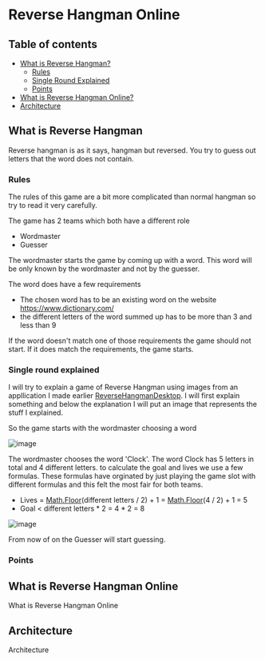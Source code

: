 # Reverse Hangman Online

## Table of contents
   - [What is Reverse Hangman?](#what-is-reverse-hangman) <!-- probleem opstelling -->
     - [Rules](#rules)
     - [Single Round Explained](#single-round-explained)
     - [Points](#points)
   - [What is Reverse Hangman Online?](#what-is-reverse-hangman-online)
   - [Architecture](#architecture)

## What is Reverse Hangman
Reverse hangman is as it says, hangman but reversed. You try to guess out letters that the word does not contain. 

### Rules
The rules of this game are a bit more complicated than normal hangman so try to read it very carefully.

The game has 2 teams which both have a different role
- Wordmaster
- Guesser

The wordmaster starts the game by coming up with a word. This word will be only known by the wordmaster and not by the guesser. 

The word does have a few requirements
- The chosen word has to be an existing word on the website https://www.dictionary.com/
- the different letters of the word summed up has to be more than 3 and less than 9

If the word doesn't match one of those requirements the game should not start. If it does match the requirements, the game starts.

### Single round explained
I will try to explain a game of Reverse Hangman using images from an appllication I made earlier [ReverseHangmanDesktop](https://github.com/CrossyChainsaw/ReverseHangmanDesktop). I will first explain something and below the explanation I will put an image that represents the stuff I explained.

So the game starts with the wordmaster choosing a word

![image](https://user-images.githubusercontent.com/74303221/171599834-2db01975-7159-4286-a4b7-fc0ce9ff9243.png)

The wordmaster chooses the word 'Clock'. The word Clock has 5 letters in total and 4 different letters. to calculate the goal and lives we use a few formulas. These formulas have orginated by just playing the game slot with different formulas and this felt the most fair for both teams.
- Lives = [Math.Floor](https://docs.microsoft.com/en-us/dotnet/api/system.math.floor?view=net-6.0)(different letters / 2) + 1 = [Math.Floor](https://docs.microsoft.com/en-us/dotnet/api/system.math.floor?view=net-6.0)(4 / 2) + 1 = 5
- Goal < different letters * 2 = 4 * 2 = 8

![image](https://user-images.githubusercontent.com/74303221/171601772-d4875de7-607b-4bb5-89dd-2ddf02c61069.png)

From now of on the Guesser will start guessing.

### Points

## What is Reverse Hangman Online
What is Reverse Hangman Online

## Architecture
Architecture

<!-- this is a comment -->
